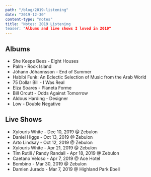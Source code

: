 ```yaml
---
path: "/blog/2019-listening"
date: "2019-12-30"
content-type: "notes"
title: "Notes: 2019 Listening
teaser: "Albums and live shows I loved in 2019"
---
```


## Albums

- She Keeps Bees - Eight Houses
- Palm - Rock Island
- Jóhann Jóhannsson - End of Summer
- Habibi Funk: An Eclectic Selection of Music from the Arab World
- 75 Dollar Bill - I Was Real
- Elza Soares - Planeta Forme
- Bill Orcutt - Odds Against Tomorrow
- Aldous Harding - Designer
- Low - Double Negative

## Live Shows

- Xylouris White - Dec 10, 2019 @ Zebulon
- Daniel Higgs - Oct 13, 2019 @ Zebulon
- Arto Lindsay - Oct 12, 2019 @ Zebulon
- Xylouris White - Apr 21, 2019 @ Zebulon
- Tim Rutili / Randy Randall - Apr 18, 2019 @ Zebulon
- Caetano Veloso - Apr 7, 2019 @ Ace Hotel
- Bombino - Mar 30, 2019 @ Zebulon
- Damien Jurado - Mar 7, 2019 @ Highland Park Ebell